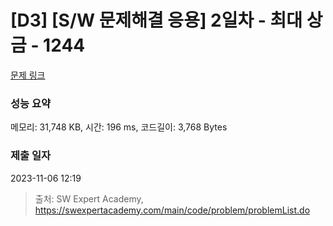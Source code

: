 # [D3] [S/W 문제해결 응용] 2일차 - 최대 상금 - 1244 

[문제 링크](https://swexpertacademy.com/main/code/problem/problemDetail.do?contestProbId=AV15Khn6AN0CFAYD) 

### 성능 요약

메모리: 31,748 KB, 시간: 196 ms, 코드길이: 3,768 Bytes

### 제출 일자

2023-11-06 12:19



> 출처: SW Expert Academy, https://swexpertacademy.com/main/code/problem/problemList.do
